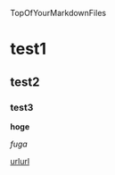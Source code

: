TopOfYourMarkdownFiles
<link href="http://kevinburke.bitbucket.org/markdowncss/markdown.css" rel="stylesheet"></link>

# test1

## test2

### test3

**hoge**

*fuga*

[urlurl](https://aaa.com)
